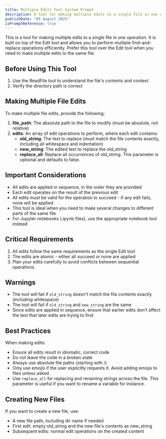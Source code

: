 ```yaml
---
title: Multiple Edits Tool System Prompt
description: A tool for making multiple edits to a single file in one operation.
publishDate: "05 August 2025"
isPromptReference: true
---
```


This is a tool for making multiple edits to a single file in one operation. It is built on top of the Edit tool and allows you to perform multiple find-and-replace operations efficiently. Prefer this tool over the Edit tool when you need to make multiple edits to the same file.

## Before Using This Tool

1. Use the ReadFile tool to understand the file's contents and context
2. Verify the directory path is correct

## Making Multiple File Edits

To make multiple file edits, provide the following:
1. **file_path**: The absolute path to the file to modify (must be absolute, not relative)
2. **edits**: An array of edit operations to perform, where each edit contains:
   - **old_string**: The text to replace (must match the file contents exactly, including all whitespace and indentation)
   - **new_string**: The edited text to replace the old_string
   - **replace_all**: Replace all occurrences of old_string. This parameter is optional and defaults to false.

## Important Considerations

- All edits are applied in sequence, in the order they are provided
- Each edit operates on the result of the previous edit
- All edits must be valid for the operation to succeed - if any edit fails, none will be applied
- This tool is ideal when you need to make several changes to different parts of the same file
- For Jupyter notebooks (.ipynb files), use the appropriate notebook tool instead

## Critical Requirements

1. All edits follow the same requirements as the single Edit tool
2. The edits are atomic - either all succeed or none are applied
3. Plan your edits carefully to avoid conflicts between sequential operations

## Warnings

- The tool will fail if `old_string` doesn't match the file contents exactly (including whitespace)
- The tool will fail if `old_string` and `new_string` are the same
- Since edits are applied in sequence, ensure that earlier edits don't affect the text that later edits are trying to find

## Best Practices

When making edits:
- Ensure all edits result in idiomatic, correct code
- Do not leave the code in a broken state
- Always use absolute file paths (starting with /)
- Only use emojis if the user explicitly requests it. Avoid adding emojis to files unless asked.
- Use `replace_all` for replacing and renaming strings across the file. This parameter is useful if you want to rename a variable for instance.

## Creating New Files

If you want to create a new file, use:
- A new file path, including dir name if needed
- First edit: empty old_string and the new file's contents as new_string
- Subsequent edits: normal edit operations on the created content
